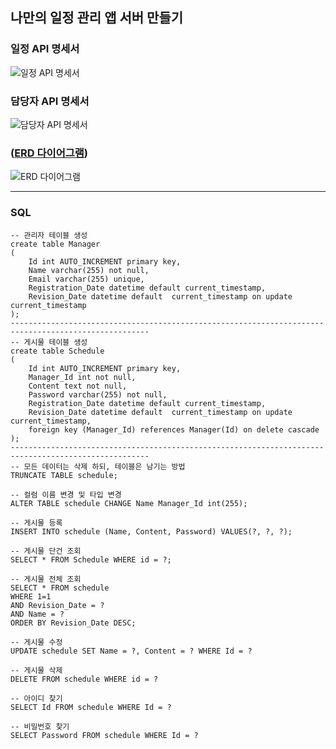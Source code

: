 ## 나만의 일정 관리 앱 서버 만들기

### 일정 API 명세서

![일정 API 명세서](https://github.com/user-attachments/assets/3851bd6b-7c9e-4aa0-a845-9e1f38787b3b)

### 담당자 API 명세서

![담당자 API 명세서](https://github.com/user-attachments/assets/1d3af228-7080-4b1f-a3eb-d0f7ea415fec)

### ([ERD 다이어그램](https://viewer.diagrams.net/?tags=%7B%7D&lightbox=1&highlight=0000ff&edit=_blank&layers=1&nav=1&title=%EC%9D%BC%EC%A0%95%20%EB%93%B1%EB%A1%9D%20ERD.drawio#R%3Cmxfile%3E%3Cdiagram%20id%3D%22R2lEEEUBdFMjLlhIrx00%22%20name%3D%22Page-1%22%3E7Zxtc6I6GIZ%2FjTN7PrSjIGo%2FrlZ3d47ueOy%2BfE4hYmYxcUJ8219%2FnkAQMWih1WqBGaclDzGQ575z8ZKMNbM333zhaDEbMQd7NaPubGrmY80wOo0H%2BCsD2zDQlCUZcDlxwlA9DjyRvzgMNqLokjjYV7EwJBjzBFkkgzajFNsiEUOcs3Wy2pR5TiKwQC7WAk828vTob%2BKImeqWVY%2FjXzFxZ9GRG3W1Z46iyirgz5DD1okQ3ogBo0Kd4hjzOaKYCtgzQvwP5jWrPxNC9vRzzRjAZypr37uMuR5GC%2BLf22wOYduHKoMpmhNPpnmvoa5qCA5n9mtmjzMmwq35poc9KVVShsGRvbs8cNluhi%2F07lbb4Z%2B6oF%2FX5i8xGrnj9vOdamWFvKXKr8qN2EYJxw7kXxXhUERsJ9hDgjDaj%2Fd0MXU%2BS3WhUn%2FyF3P2g40Qhc53fYG4iPcxqqoPCJye%2BdiIqqhyHcp619R5%2BmzJbXyiP0ZTWRJxF4sTFVtKcCfhNpW5L5jNseBbqLCOPbZz0mzfX1GQB0lZJV2KlJPcXYO7Y4wZCYylxqXZVO2oYdmOLBk1EXZdfWtf5oOGmgcNtQ4bClOjNQQbex2PQ4GLcjjK0Bz1ZM%2BwswSXHDoLBuBCbgr0HHgosIEijil9AAwRiFAYLqFPbOZ5aOGToHoYmRHPGaItW4qooajUnZINdiYhcGRdcOAQGvOVyeTQjXwtdyOPuBS2bTCdPGKXYx%2FOZYh8oWocteUKc4E3J30UqWMl1XlQxT2bGVaKzXb4TXNUQsK8epkvEyDSCXouCPImgHVE3UCypCIyrQ5nix%2FR6JOBhXQa5v0VDsEa5B7Geo95TApLQyIE1YLOWV34QHd79XurZsEJ9KDciMvwkdW56DHqC45IoAYGndZYatUVbKGO4%2BFpdBpcJVNuPzMhgNPHVD3p65elVtKaGaU1L6VsU1N2%2FG8ebRn0deoF2J4Rx8E0HJHyqo5ivVOkTM3%2FLueHYhyOw4x6mJn12BPAzJl%2F1VicldytIQ%2B8T5HAXbakjn8J4lqazt8cKH%2BCcfHPDeodcTas2%2FUXyCbUHYbfbB0YwrqEITa1owPUOKtBMjX3Dg5plZnx6TeU52F869qMb2vKDm6R8Rnz38qc%2F6IzvaPpCk9T8GgLD471j033s1uhdDR%2FqGh%2BGZpnfRi7GM2jh7xXSntbMH%2FInP6iw7yhv2WDgSDCF4ufVojbM8SLDPPsVigyzAlijP5H513ne6f16D01bPrzrl3RPN0bWQF%2FlOYN4x1xnqpt5wPh%2FIX8n%2FBuoXmerqvO8zHy%2FTXjTjGAfk4zlI7oHUNzR0X08xDdujrR3zZbcvNE7xwRoPBE1%2BdKJtglcizIiW7Y8wjHl3CX%2F0tG9mOmKB%2FZ9ZmWiuznIXvn6mR%2F2xzJ7ZPdKinZ9RmSCV4Rv6L6EUMUmerpZNLv6XZzLUcMUaIFS41ovWjOd%2BQ7op%2F9Jbmh36uV6CqcZ8VS9hURt7JkydDvsIq0Zmln3WpOxNDvtz72vPYrVy3lsET5rsz6vVuJSJ9npjs36a%2B%2BcMnQV7jc4KjPmv925vwXnuv6fOZ3NA8esj7%2BvMg5jVBkmqc%2BcDarVaivf3tmnqT5ey5cStdWv1L%2FvMX79kwKnHBvoXme3m%2F9Ot2fI%2BIVA%2BjndELpgG4ZFdAvBPTrr12yCj7THZq3fDy3qpnu%2FKYoH9rf9nReof2WFzFZb1tyfPto75QT7dE7vWqqO6MhCoR1KMa%2FJBNWj3%2F9x%2Bz%2FDw%3D%3D%3C%2Fdiagram%3E%3C%2Fmxfile%3E))
![ERD 다이어그램](https://github.com/user-attachments/assets/f515dc53-5dab-4ba7-8d59-c59d150d6137)

---
### SQL
```mysql
-- 관리자 테이블 생성
create table Manager
(
    Id int AUTO_INCREMENT primary key,
    Name varchar(255) not null,
    Email varchar(255) unique,
    Registration_Date datetime default current_timestamp,
    Revision_Date datetime default  current_timestamp on update current_timestamp
);
-----------------------------------------------------------------------------------------------------
-- 게시물 테이블 생성
create table Schedule
(
    Id int AUTO_INCREMENT primary key,
    Manager_Id int not null,
    Content text not null,
    Password varchar(255) not null,
    Registration_Date datetime default current_timestamp,
    Revision_Date datetime default  current_timestamp on update current_timestamp,
    foreign key (Manager_Id) references Manager(Id) on delete cascade
);
-----------------------------------------------------------------------------------------------------
-- 모든 데이터는 삭제 하되, 테이블은 남기는 방법
TRUNCATE TABLE schedule;

-- 컬럼 이름 변경 및 타입 변경
ALTER TABLE schedule CHANGE Name Manager_Id int(255);

-- 게시물 등록
INSERT INTO schedule (Name, Content, Password) VALUES(?, ?, ?);

-- 게시물 단건 조회
SELECT * FROM Schedule WHERE id = ?;

-- 게시물 전체 조회
SELECT * FROM schedule
WHERE 1=1
AND Revision_Date = ?
AND Name = ?
ORDER BY Revision_Date DESC;

-- 게시물 수정
UPDATE schedule SET Name = ?, Content = ? WHERE Id = ?

-- 게시물 삭제
DELETE FROM schedule WHERE id = ?

-- 아이디 찾기
SELECT Id FROM schedule WHERE Id = ?

-- 비밀번호 찾기
SELECT Password FROM schedule WHERE Id = ?
```
